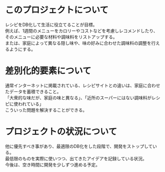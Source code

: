 # このプロジェクトについて
レシピをDB化して生活に役立てることが目標。<br>
例えば、1週間のメニューをカロリーやコストなどを考慮しレコメンドしたり、そのメニューに必要な材料や調味料をリストアップする。<br>
または、家庭によって異なる隠し味や、味の好みに合わせた調味料の調整を行えるようにする。<br>

# 差別化的要素について
通常インターネットに掲載されている、レシピサイトとの違いは、家庭に合わせたデータを蓄積できること。<br>
「大衆的な味だが、家庭の味と異なる」、「近所のスーパーにはない調味料がレシピに使われている」<br>
こういった問題を解決することができる。<br>

# プロジェクトの状況について
他に優先すべき事があり、最適限のDB化をした段階で、開発をストップしている。<br>
最低限のものを実際に使いつつ、出てきたアイデアを記録している状況。<br>
今後は、空き時間に開発を少しずつ進める予定。<br>
